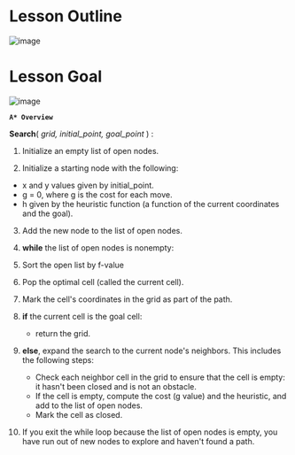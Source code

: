 
# Lesson Outline

![image](https://user-images.githubusercontent.com/20908007/145122181-1c86fb59-d564-497f-a7de-58a5314ef2f8.png)

# Lesson Goal 

![image](https://user-images.githubusercontent.com/20908007/145122225-2b74f565-9977-4cab-ad45-5d791ae6bdbf.png)

**`A* Overview`**

**Search**( _grid, initial_point, goal_point_ ) :

1. Initialize an empty list of open nodes.

2. Initialize a starting node with the following:

 * x and y values given by initial_point.
 * g = 0, where g is the cost for each move.
 * h given by the heuristic function (a function of the current coordinates and the goal).
3. Add the new node to the list of open nodes.

4. **while** the list of open nodes is nonempty:

 1. Sort the open list by f-value
 2. Pop the optimal cell (called the current cell).
 3. Mark the cell's coordinates in the grid as part of the path.
 4. **if** the current cell is the goal cell:
    * return the grid.
    
 5. **else**, expand the search to the current node's neighbors. This includes the following steps:
     * Check each neighbor cell in the grid to ensure that the cell is empty: it hasn't been closed and is not an obstacle.
     * If the cell is empty, compute the cost (g value) and the heuristic, and add to the list of open nodes.
     * Mark the cell as closed.
5. If you exit the while loop because the list of open nodes is empty, you have run out of new nodes to explore and haven't found a path.
